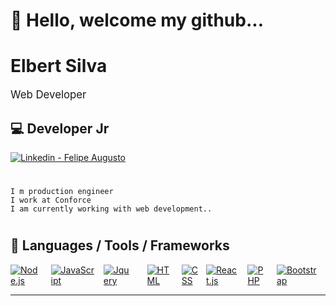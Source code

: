 # 👋 Hello, welcome my github...
# Elbert Silva
<div style='font-size:1.2em'>
	Web Developer
	
</div>

## 💻  Developer Jr

<div align='left' style="display: flex; justify-content: space-between;">
	<a href='https://www.linkedin.com/in/elbert-eduardo-martins-da-silva-70344596/'>
	<img src='https://img.shields.io/badge/linkedin--%238f2d07?style=for-the-badge&logo=linkedin&logoColor=white' alt='Linkedin - Felipe Augusto'>
	</a>
</div>

#	<p>
	I m production engineer
	I work at Conforce
	I am currently working with web development..
#	</p>


## 🔧 Languages / Tools / Frameworks

<div align='left' style="display: flex; justify-content: space-between;">
	<!-- Programming Languages. -->
	<a href='https://nodejs.org/en/'>
		<img src='https://img.shields.io/badge/CODE-NODE-green' alt='Node.js'>
	</a>
	&emsp;
	<a href='https://developer.mozilla.org/en-US/docs/Web/JavaScript'>
		<img src='https://img.shields.io/badge/CODE-JAVASCRIPT-yellow' alt='JavaScript'>
	</a>
	&emsp;
	<a href='https://jquery.com/'>
		<img src='https://img.shields.io/badge/CODE-JQUERY-blue' alt='Jquery'>
	</a>
	&emsp;
	</a>
	&emsp;
	<a href='https://developer.mozilla.org/en-US/docs/Web/HTML'>
		<img src='https://img.shields.io/badge/CODE-HTML-red' alt='HTML'>
	</a>
	&emsp;
	<a href='https://developer.mozilla.org/en-US/docs/Web/CSS'>
		<img src='https://img.shields.io/badge/CODE-CSS-blue' alt='CSS'>
	</a>
	&ensp;
	<a href='https://www.react.org/'>
		<img src='https://img.shields.io/badge/CODE-REACT-blue' alt='React.js'>
	</a>
	&emsp;
	<a href='https://www.php.net/'>
		<img src='https://img.shields.io/badge/CODE-PHP-lightgrey' alt='PHP'>
	</a>
	&emsp;
	<a href='https://getbootstrap.com/'>
		<img src='https://img.shields.io/badge/TOOLS-BOOTSTRAP-lightgrey' alt='Bootstrap'>
	</a>
	&emsp;
	
</div>
<hr>

<!--
**elbertsilva/elbertsilva** is a ✨ _special_ ✨ repository because its `README.md` (this file) appears on your GitHub profile.

Here are some ideas to get you started:

- 🔭 I’m currently working on ...
- 🌱 I’m currently learning ...
- 👯 I’m looking to collaborate on ...
- 🤔 I’m looking for help with ...
- 💬 Ask me about ...
- 📫 How to reach me: ...
- 😄 Pronouns: ...
- ⚡ Fun fact: ...
-->
